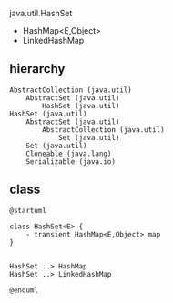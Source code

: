 java.util.HashSet

* HashMap<E,Object> 
* LinkedHashMap

## hierarchy
```
AbstractCollection (java.util)
    AbstractSet (java.util)
        HashSet (java.util)
HashSet (java.util)
    AbstractSet (java.util)
        AbstractCollection (java.util)
            Set (java.util)
    Set (java.util)
    Cloneable (java.lang)
    Serializable (java.io)
```

## class
```plantuml
@startuml

class HashSet<E> {
    - transient HashMap<E,Object> map
}


HashSet ..> HashMap
HashSet ..> LinkedHashMap

@enduml
```